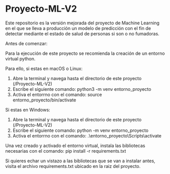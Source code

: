 # Proyecto-ML-V2
Este repositorio es la versión mejorada del proyecto de Machine Learning en el que se lleva a producción un modelo de predicción con el fin de detectar mediante el estado de salud de personas si son o no fumadoras.

Antes de comenzar:

Para la ejecución de este proyecto se recomienda la creación de un entorno virtual python.

Para ello, si estas en macOS o Linux:
1. Abre la terminal y navega hasta el directorio de este proyecto (/Proyecto-ML-V2)
2. Escribe el siguiente comando: python3 -m venv entorno_proyecto
3. Activa el entorrno con el comando: source entorno_proyecto/bin/activate

Si estas en Windows:
1. Abre la terminal y navega hasta el directorio de este proyecto (/Proyecto-ML-V2)
2. Escribe el siguiente comando: python -m venv entorno_proyecto
3. Activa el entorrno con el comando: .\entorno_proyecto\Scripts\activate

Una vez creado y activado el entorno virtual, instala las bibliotecas necesarias con el comando:
pip install -r requirements.txt

Si quieres echar un vistazo a las bibliotecas que se van a instalar antes, visita el archivo requirements.txt ubicado en la raiz del proyecto.